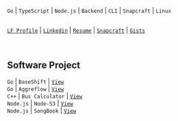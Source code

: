 ``Go`` | ``TypeScript`` | ``Node.js`` | ``Backend`` | ``CLI`` | ``Snapcraft`` | ``Linux`` <br />

## 
[`LF Profile`](https://openprofile.dev/profile/kentlouisetonino) |  [`Linkedin`](https://www.linkedin.com/in/kentlouisetonino) | [`Resume`](https://drive.google.com/file/d/1D1ZFMrfAA-dcuUJ9oHkQIJcBV1JNRW4w/view?usp=sharing) | [`Snapcraft`](https://snapcraft.io/publisher/kentlouisetonino) | [`Gists`](https://gist.github.com/kentlouisetonino)

<br />

## Software Project
``Go`` | ``BaseShift`` | [`View`](https://github.com/kentlouisetonino/baseshift) <br />
``Go`` | ``Aggreflow`` | [`View`](https://github.com/kentlouisetonino/aggreflow) <br />
``C++`` | ``Bus Calculator`` | [`View`](https://github.com/kentlouisetonino/bus-calculator) <br />
``Node.js`` | ``Node-S3`` | [`View`](https://github.com/kentlouisetonino/node-s3) <br />
``Node.js`` | ``SongBook`` | [`View`](https://github.com/kentlouisetonino/songbook) <br />

